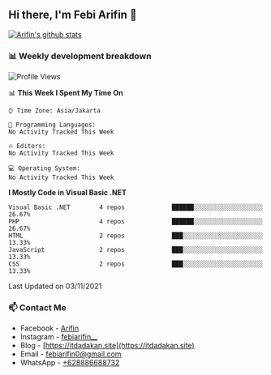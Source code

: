 ## Hi there, I'm Febi Arifin 👋

[![Arifin's github stats](https://github-readme-stats.vercel.app/api?username=febiarifin)](https://github.com/febiarifin/febiarifin)

<!-- ### I'm a Single Fighter Developer! 
- 🔭 I’m currently working on a ton of side project!
- 🌱 I’m currently learning about DevOps specially Docker and K8s
- 👯 I’m looking to collaborate with other developer
- 🥅 2020 Goals: Contribute more to Open Source projects
- ⚡ Fun fact: I love cooking, finding bug and create unfinished side project -->

### 📊 Weekly development breakdown

<!--START_SECTION:waka-->
![Profile Views](http://img.shields.io/badge/Profile%20Views-6-blue)

📊 **This Week I Spent My Time On** 

```text
⌚︎ Time Zone: Asia/Jakarta

💬 Programming Languages: 
No Activity Tracked This Week

🔥 Editors: 
No Activity Tracked This Week

💻 Operating System: 
No Activity Tracked This Week

```

**I Mostly Code in Visual Basic .NET** 

```text
Visual Basic .NET        4 repos             ██████░░░░░░░░░░░░░░░░░░░   26.67% 
PHP                      4 repos             ██████░░░░░░░░░░░░░░░░░░░   26.67% 
HTML                     2 repos             ███░░░░░░░░░░░░░░░░░░░░░░   13.33% 
JavaScript               2 repos             ███░░░░░░░░░░░░░░░░░░░░░░   13.33% 
CSS                      2 repos             ███░░░░░░░░░░░░░░░░░░░░░░   13.33%

```



 Last Updated on 03/11/2021
<!--END_SECTION:waka-->

### 📫 Contact Me
- Facebook - [Arifin](https://www.facebook.com/febi.arifin.77)
- Instagram - [febiarifin__](https://www.instagram.com/febiarifin__/)
- Blog - [https://itdadakan.site](https://itdadakan.site)
- Email - [febiarifin0@gmail.com](mailto:febiarifin0@gmail.com)
- WhatsApp - [+628886688732](https://api.whatsapp.com/send?phone=628886688732)
